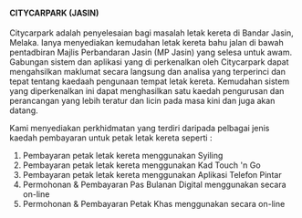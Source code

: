 #### CITYCARPARK (JASIN)

Citycarpark adalah penyelesaian bagi masalah letak kereta di Bandar Jasin, Melaka. Ianya menyediakan kemudahan letak kereta bahu jalan di bawah pentadbiran Majlis Perbandaran Jasin (MP Jasin) yang selesa untuk awam. Gabungan sistem dan aplikasi yang di perkenalkan oleh Citycarpark dapat mengahsilkan maklumat secara langsung dan analisa yang terperinci dan tepat tentang kaedaah pengunaan tempat letak kereta. Kemudahan sistem yang diperkenalkan ini dapat menghasilkan satu kaedah pengurusan dan perancangan yang lebih teratur dan licin pada masa kini dan juga akan datang.

Kami menyediakan perkhidmatan yang terdiri daripada pelbagai jenis kaedah pembayaran untuk petak letak kereta seperti :
1. Pembayaran petak letak kereta menggunakan Syiling
2. Pembayaran petak letak kereta menggunakan Kad Touch 'n Go
3. Pembayaran petak letak kereta menggunakan Aplikasi Telefon Pintar
4. Permohonan & Pembayaran Pas Bulanan Digital menggunakan secara on-line
5. Permohonan & Pembayaran Petak Khas menggunakan secara on-line
